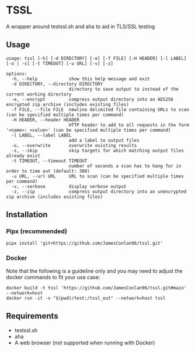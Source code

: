 # TSSL

A wrapper around testssl.sh and aha to aid in TLS/SSL testing

## Usage

~~~
usage: tssl [-h] [-d DIRECTORY] [-e] [-f FILE] [-H HEADER] [-l LABEL] [-o | -s] [-t TIMEOUT] [-u URL] [-v] [-z]

options:
  -h, --help            show this help message and exit
  -d DIRECTORY, --directory DIRECTORY
                        directory to save output to instead of the current working directory
  -e, --encrypt         compress output directory into an AES256 encrypted zip archive (includes existing files)
  -f FILE, --file FILE  newline delimited file containing URLs to scan (can be specified multiple times per command)
  -H HEADER, --header HEADER
                        HTTP header to add to all requests in the form '<name>: <value>' (can be specified multiple times per command)
  -l LABEL, --label LABEL
                        add a label to output files
  -o, --overwrite       overwrite existing results
  -s, --skip            skip targets for which matching output files already exist
  -t TIMEOUT, --timeout TIMEOUT
                        number of seconds a scan has to hang for in order to time out (default: 300)
  -u URL, --url URL     URL to scan (can be specified multiple times per command)
  -v, --verbose         display verbose output
  -z, --zip             compress output directory into an unencrypted zip archive (includes existing files)
~~~

## Installation

### Pipx (recommended)

~~~
pipx install 'git+https://github.com/JamesConlan96/tssl.git'
~~~

### Docker

Note that the following is a guideline only and you may need to adjust the docker commands to fit your use case:

~~~
docker build -t tssl 'https://github.com/JamesConlan96/tssl.git#main' --network=host
docker run -it -v "$(pwd)/test:/tssl_out" --network=host tssl
~~~

## Requirements

- testssl.sh
- aha
- A web browser (not supported when running with Docker)
